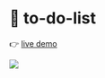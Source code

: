 # 🌱 to-do-list

👉 [live demo](https://thanh-luan-nguyen.github.io/to-do-list/)

<img src="https://github.com/thanh-luan-nguyen/thanh-luan-nguyen/blob/main/project_preview_gifs/theOdinProject/Todo%20List.gif"/>
